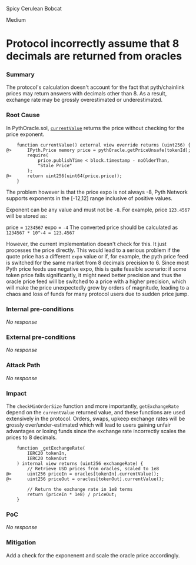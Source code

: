 Spicy Cerulean Bobcat

Medium

# Protocol incorrectly assume that 8 decimals are returned from oracles

### Summary

The protocol's calculation doesn't account for the fact that pyth/chainlink prices may return answers with decimals other than 8. As a result, exchange rate may be grossly overestimated or underestimated.

### Root Cause

In PythOracle.sol, [`currentValue`](https://github.com/sherlock-audit/2024-11-oku/blob/e844037b3fcd8288efe10a2f1cf43e62bad7b4e1/oku-custom-order-types/contracts/oracle/External/PythOracle.sol#L25-L34) returns the price without checking for the price exponent. 

```solidity
    function currentValue() external view override returns (uint256) {
@>      IPyth.Price memory price = pythOracle.getPriceUnsafe(tokenId);
        require(
            price.publishTime < block.timestamp - noOlderThan,
            "Stale Price"
        );
@>      return uint256(uint64(price.price));
    }
```

The problem however is that the price expo is not always -8, Pyth Network supports exponents in the [-12,12] range inclusive of positive values. 
 
Exponent can be any value and must not be `-8`. For example, price `123.4567` will be stored as:
 
price = `1234567` expo = `-4` The converted price should be calculated as `1234567 * 10^-4 = 123.4567`
 
However, the current implementation doesn't check for this. It just processes the price directly. This would lead to a serious problem if the quote price has a different `expo` value or if, for example, the pyth price feed is switched for the same market from 8 decimals precision to 6. Since most Pyth price feeds use negative expo, this is quite feasible scenario: if some token price falls significantly, it might need better precision and thus the oracle price feed will be switched to a price with a higher precision, which will make the price unexpectedly grow by orders of magnitude, leading to a chaos and loss of funds for many protocol users due to sudden price jump.

### Internal pre-conditions
_No response_

### External pre-conditions
_No response_
 
### Attack Path
_No response_

### Impact
 
The `checkMinOrderSize` function and more importantly, `getExchangeRate` depend on the `currentValue` returned value, and these functions are used extensively in the protocol. Orders, swaps, upkeep exchange rates will be grossly over/under-estimated which will lead to users gaining unfair advantages or losing funds since the exchange rate incorrectly scales the prices to 8 decimals.

```solidity
    function _getExchangeRate(
        IERC20 tokenIn,
        IERC20 tokenOut
    ) internal view returns (uint256 exchangeRate) {
        // Retrieve USD prices from oracles, scaled to 1e8
@>      uint256 priceIn = oracles[tokenIn].currentValue();
@>      uint256 priceOut = oracles[tokenOut].currentValue();

        // Return the exchange rate in 1e8 terms
        return (priceIn * 1e8) / priceOut;
    }
```

### PoC
_No response_
 
### Mitigation

Add a check for the exponenent and scale the oracle price accordingly.